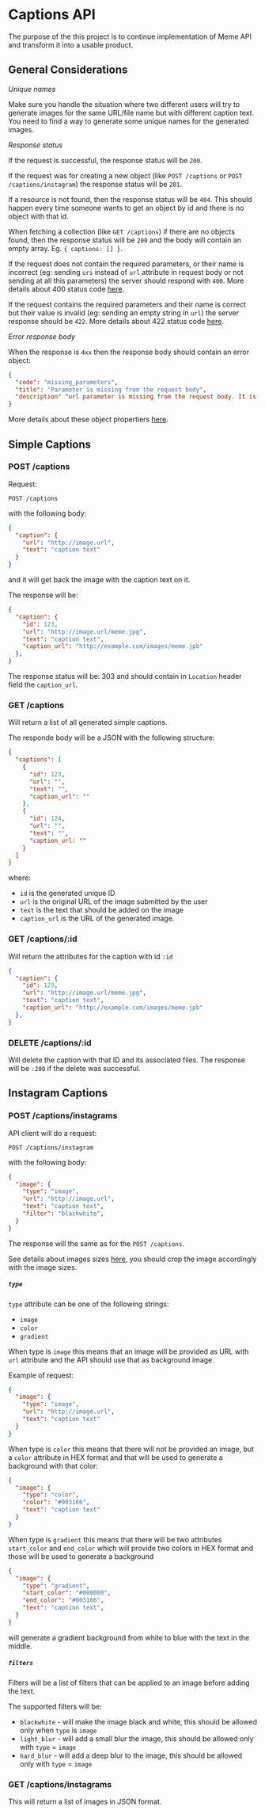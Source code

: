 # Captions API 

The purpose of the this project is to continue implementation of Meme API and transform it into a usable product.

## General Considerations

*Unique names*

Make sure you handle the situation where two different users will try to generate images for the same URL/file name but with different caption text. You need to find a way to generate some unique names for the generated images.

*Response status*

If the request is successful, the response status will be `200`. 

If the request was for creating a new object (like `POST /captions` or `POST /captions/instagram`) the response status will be `201`. 

If a resource is not found, then the response status will be `404`. This should happen every time someone wants to get an object by id and there is no object with that id. 

When fetching a collection (like `GET /captions`) if there are no objects found, then the response status will be `200` and the body will contain an empty array. Eg. `{ captions: [] }`. 

If the request does not contain the required parameters, or their name is incorrect (eg: sending `uri` instead of `url` attribute in request body or not sending at all this parameters) the server should respond with `400`. More details about 400 status code [here](https://datatracker.ietf.org/doc/html/rfc7231#section-6.5.1). 

If the request contains the required parameters and their name is correct but their value is invalid (eg: sending an empty string in `url`) the server response should be `422`. More details about 422 status code [here](https://datatracker.ietf.org/doc/html/rfc4918#section-11.2).

*Error response body*

When the response is `4xx` then the response body should contain an error object:

```json
{
  "code": "missing_parameters",
  "title": "Parameter is missing from the request body",
  "description" "url parameter is missing from the request body. It is a required parameter and the request cannot be processed without it"
}
```

More details about these object propertiers [here](https://jsonapi.org/format/#errors).

## Simple Captions

### POST /captions

Request: 

```
POST /captions
```
with the following body: 

```json
{
  "caption": {
    "url": "http://image.url",
    "text": "caption text"
  }
}
```
and it will get back the image with the caption text on it.

The response will be: 
```json 
{
  "caption": {
    "id": 123,
    "url": "http://image.url/meme.jpg",
    "text": "caption text",
    "caption_url": "http://example.com/images/meme.jpb" 
  },
}
```
The response status will be: 303 and should contain in `Location` header field the `caption_url`. 

### GET /captions

Will return a list of all generated simple captions.

The responde body will be a JSON with the following structure: 

```json
{
  "captions": [
    {
      "id": 123,
      "url": "",
      "text": "",
      "caption_url": "" 
    },
    {
      "id": 124,
      "url": "",
      "text": "",
      "caption_url: ""
    }
  ]
}
```

where: 
- `id` is the generated unique ID
- `url` is the original URL of the image submitted by the user
- `text` is the text that should be added on the image
- `caption_url` is the URL of the generated image.

### GET /captions/:id
Will return the attributes for the caption with id `:id`
```json 
{
  "caption": {
    "id": 123,
    "url": "http://image.url/meme.jpg",
    "text": "caption text",
    "caption_url": "http://example.com/images/meme.jpb" 
  },
}
```

### DELETE /captions/:id
Will delete the caption with that ID and its associated files. 
The response will be `:200` if the delete was successful. 

## Instagram Captions

### POST /captions/instagrams

API client will do a request: 

```
POST /captions/instagram
```
with the following body: 

```json
{
  "image": {
    "type": "image",
    "url": "http://image.url",
    "text": "caption text",
    "filter": "blackwhite",
  }
}
```
The response will the same as for the `POST /captions`.

See details about images sizes [here](https://help.instagram.com/1631821640426723), you should crop the image accordingly with the image sizes. 

##### `type` 

`type` attribute can be one of the following strings: 
- `image`
- `color`
- `gradient`

When type is `image` this means that an image will be provided as URL with `url` attribute and the API should use that as background image.

Example of request: 
```json
{
  "image": {
    "type": "image",
    "url": "http://image.url",
    "text": "caption text"
  }
}
```

When type is `color` this means that there will not be provided an image, but a `color` attribute in HEX format and that will be used to generate a background with that color: 

```json
{
  "image": {
    "type": "color",
    "color": "#003166",
    "text": "caption text"
  }
}
```

When type is `gradient` this means that there will be two attributes `start_color` and `end_color` which will provide two colors in HEX format and those will be used to generate a background

```json
{
  "image": {
    "type": "gradient",
    "start_color": "#000000",
    "end_color": "#003166",
    "text": "caption text",
  }
}
```

will generate a gradient background from white to blue with the text in the middle. 

##### `filters` 

Filters will be a list of filters that can be applied to an image before adding the text.

The supported filters will be:
- `blackwhite` - will make the image black and white, this should be allowed only when `type` is `image`
- `light_blur` - will add a small blur the image, this should be allowed only with `type` = `image`
- `hard_blur` - will add a deep blur to the image, this should be allowed only with `type` = `image`


### GET /captions/instagrams

This will return a list of images in JSON format. 